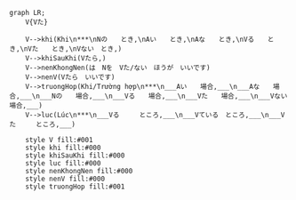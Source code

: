 ﻿```mermaid
graph LR;
    V{Vた}

    V-->khi(Khi\n***\nNの　　とき,\nAい　　とき,\nAな　　とき,\nVる　　とき,\nVた　　とき,\nVない　とき,)
    V-->khiSauKhi(Vたら,)
    V-->nenKhongNen(は　Nを　Vた/ない　ほうが　いいです)
    V-->nenV(Vたら　いいです)
    V-->truongHop(Khi/Trường hợp\n***\n___Aい　　場合,___\n___Aな　　場合,___\n___Nの　　場合,___\n___Vる　　場合,___\n___Vた　　場合,___\n___Vない　場合,___)
    V-->luc(Lúc\n***\n___Vる　　　ところ,___\n___Vている　ところ,___\n___Vた　　　ところ,___)

    style V fill:#001
    style khi fill:#000
    style khiSauKhi fill:#000
    style luc fill:#000
    style nenKhongNen fill:#000
    style nenV fill:#000
    style truongHop fill:#001
```